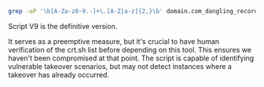 ```bash
grep -oP '\b[A-Za-z0-9.-]+\.[A-Z|a-z]{2,}\b' domain.com_dangling_records.txt | sort | uniq > domain.com_dangling_records_tobeverified.txt
```

Script V9 is the definitive version. 

It serves as a preemptive measure, but it's crucial to have human verification of the crt.sh list before depending on this tool. This ensures we haven't been compromised at that point. The script is capable of identifying vulnerable takeover scenarios, but may not detect instances where a takeover has already occurred.
